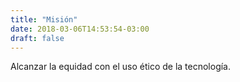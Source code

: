 ```yaml
---
title: "Misión"
date: 2018-03-06T14:53:54-03:00
draft: false
---
```


Alcanzar la equidad con el uso ético de la tecnología.
